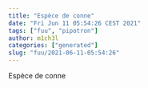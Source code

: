```yaml
---
title: "Espèce de conne"
date: "Fri Jun 11 05:54:26 CEST 2021"
tags: ["fuu", "pipotron"]
author: m1ch3l
categories: ["generated"]
slug: "fuu/2021-06-11-05:54:26"
---
```


Espèce de conne
